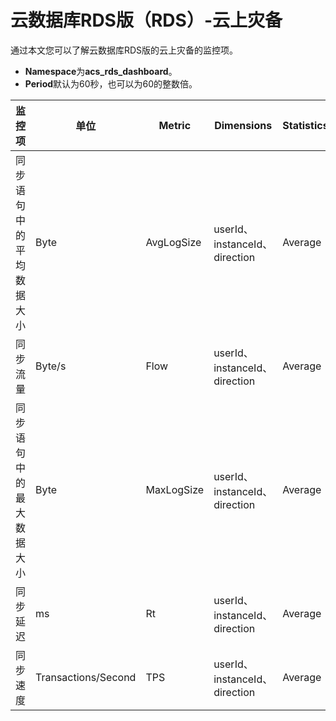 # 云数据库RDS版（RDS）-云上灾备

通过本文您可以了解云数据库RDS版的云上灾备的监控项。

-   **Namespace**为**acs\_rds\_dashboard**。
-   **Period**默认为60秒，也可以为60的整数倍。

|监控项|单位|Metric|Dimensions|Statistics|
|---|--|------|----------|----------|
|同步语句中的平均数据大小|Byte|AvgLogSize|userId、instanceId、direction|Average|
|同步流量|Byte/s|Flow|userId、instanceId、direction|Average|
|同步语句中的最大数据大小|Byte|MaxLogSize|userId、instanceId、direction|Average|
|同步延迟|ms|Rt|userId、instanceId、direction|Average|
|同步速度|Transactions/Second|TPS|userId、instanceId、direction|Average|

